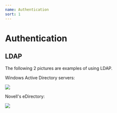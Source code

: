 ```yaml
---
name: Authentication
sort: 1
---
```


# Authentication

## LDAP

The following 2 pictures are examples of using LDAP.

Windows Active Directory servers:

![](/docs/images/ldap_example1.jpg)

Novell's eDirectory:

![](/docs/images/ldap_example2.png)